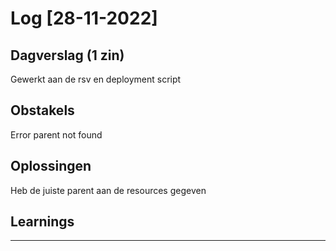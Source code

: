 # Log [28-11-2022]
 
## Dagverslag (1 zin)
Gewerkt aan de rsv en deployment script

## Obstakels
Error parent not found

## Oplossingen
Heb de juiste parent aan de resources gegeven

## Learnings


---

